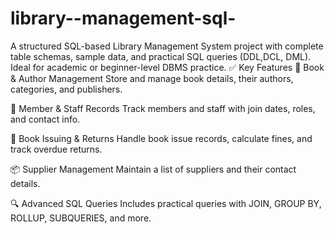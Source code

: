  # library--management-sql-
A structured SQL-based Library Management System project with complete table schemas, sample data, and practical SQL queries (DDL,DCL, DML). Ideal for academic or beginner-level DBMS practice.
✅ Key Features
📘 Book & Author Management
Store and manage book details, their authors, categories, and publishers.

👥 Member & Staff Records
Track members and staff with join dates, roles, and contact info.

📖 Book Issuing & Returns
Handle book issue records, calculate fines, and track overdue returns.

📦 Supplier Management
Maintain a list of suppliers and their contact details.

🔍 Advanced SQL Queries
Includes practical queries with JOIN, GROUP BY, ROLLUP, SUBQUERIES, and more.
